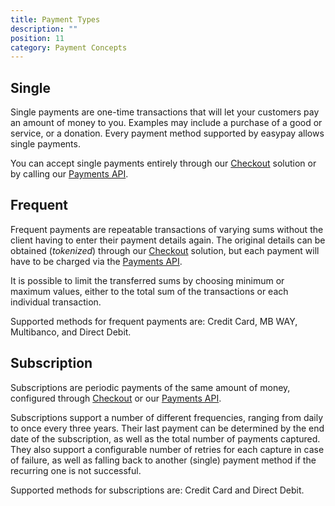 ```yaml
---
title: Payment Types
description: ""
position: 11
category: Payment Concepts
---
```


## Single

Single payments are one-time transactions that will let your customers pay an amount of money to you. Examples may include a purchase of a good or service, or a donation. Every payment method supported by easypay allows single payments.

You can accept single payments entirely through our [Checkout](/checkout/overview) solution or by calling our [Payments API](/api/payments).

## Frequent

Frequent payments are repeatable transactions of varying sums without the client having to enter their payment details again. The original details can be obtained (*tokenized*) through our [Checkout](/checkout/overview) solution, but each payment will have to be charged via the [Payments API](/api/payments).

It is possible to limit the transferred sums by choosing minimum or maximum values, either to the total sum of the transactions or each individual transaction.

Supported methods for frequent payments are: Credit Card, MB WAY, Multibanco, and Direct Debit.

## Subscription

Subscriptions are periodic payments of the same amount of money, configured through [Checkout](/checkout/overview) or our [Payments API](/api/payments).

Subscriptions support a number of different frequencies, ranging from daily to once every three years. Their last payment can be determined by the end date of the subscription, as well as the total number of payments captured. They also support a configurable number of retries for each capture in case of failure, as well as falling back to another (single) payment method if the recurring one is not successful.

Supported methods for subscriptions are: Credit Card and Direct Debit.